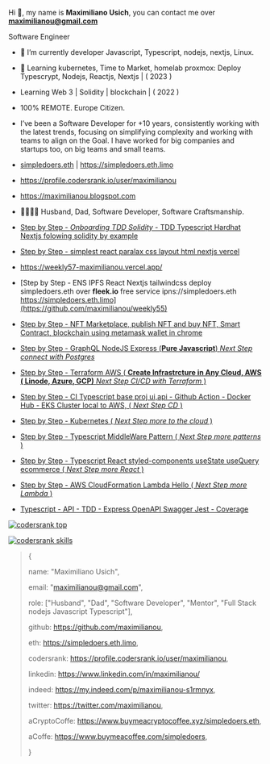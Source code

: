 Hi 👋, my name is **Maximiliano Usich**, you can contact me over **maximilianou@gmail.com**

<!--
**maximilianou/maximilianou** is a ✨ _special_ ✨ repository because its `README.md` (this file) appears on your GitHub profile.

Here are some ideas to get you started:

- 🔭 I’m currently working on ...
- 🌱 I’m currently learning ...
- 👯 I’m looking to collaborate on ...
- 🤔 I’m looking for help with ...
- 💬 Ask me about ...
- 📫 How to reach me: ...
- 😄 Pronouns: ...
- ⚡ Fun fact: ...
-->

Software Engineer

- 🔭 I’m currently developer Javascript, Typescript, nodejs, nextjs, Linux.

- 🌱 Learning kubernetes, Time to Market, homelab proxmox: Deploy Typescrypt, Nodejs, Reactjs, Nextjs | ( 2023 )

- Learning Web 3 | Solidity | blockchain | ( 2022 )
   
- 100% REMOTE. Europe Citizen.

- I’ve been a Software Developer for +10 years, consistently working with the latest trends, focusing on simplifying complexity and working with teams to align on the Goal. I have worked for big companies and startups too, on big teams and small teams.

- [simpledoers.eth](https://simpledoers.eth.limo)  | <https://simpledoers.eth.limo>

- <https://profile.codersrank.io/user/maximilianou> 

- <https://maximilianou.blogspot.com>

- :family_man_woman_boy_boy: Husband, Dad, Software Developer, Software Craftsmanship.

- [Step by Step - *Onboarding TDD Solidity* - TDD Typescript Hardhat Nextjs folowing solidity by example ](https://github.com/maximilianou/weekly59)
- [Step by Step - simplest react paralax css layout html nextjs vercel ](https://github.com/maximilianou/weekly57)
- <https://weekly57-maximilianou.vercel.app/>
- [Step by Step - ENS IPFS React Nextjs tailwindcss deploy simpledoers.eth over **fleek.io** free service ipns://simpledoers.eth https://simpledoers.eth.limo](https://github.com/maximilianou/weekly55)
- [Step by Step - NFT Marketplace, publish NFT and buy NFT, Smart Contract, blockchain using metamask wallet in chrome](https://github.com/maximilianou/weekly47)
- [Step by Step - GraphQL NodeJS Express (**Pure Javascript**) *Next Step connect with Postgres*](https://github.com/maximilianou/weekly32)
- [Step by Step - Terraform AWS ( **Create Infrastrcture in Any Cloud, AWS ( Linode, Azure, GCP)** *Next Step CI/CD with Terraform* ) ](https://github.com/maximilianou/weekly31)
- [Step by Step - CI Typescript base proj ui,api - Github Action - Docker Hub - EKS Cluster local to AWS, ( *Next Step CD* ) ](https://github.com/maximilianou/weekly30)
- [Step by Step - Kubernetes ( *Next Step more to the cloud* ) ](https://github.com/maximilianou/weekly28)
- [Step by Step - Typescript MiddleWare Pattern ( *Next Step more patterns* ) ](https://github.com/maximilianou/weekly27)
- [Step by Step - Typescript React styled-components useState useQuery ecommerce ( *Next Step more React* ) ](https://github.com/maximilianou/weekly25)
- [Step by Step - AWS CloudFormation Lambda Hello  ( *Next Step more Lambda* ) ](https://github.com/maximilianou/weekly23)
- [Typescript - API - TDD - Express OpenAPI Swagger Jest - Coverage](https://github.com/maximilianou/weekly22)

[![codersrank top](https://cr-ss-service.azurewebsites.net/api/ScreenShot?widget=summary&username=maximilianou&badges=3&show-avatar=false&style=--header-bg-color:%23000;--border-radius:10px)](https://cr-ss-service.azurewebsites.net/api/ScreenShot?widget=summary&username=maximilianou)

[![codersrank skills](https://cr-skills-chart-widget.azurewebsites.net/api/api?username=maximilianou)](https://cr-skills-chart-widget.azurewebsites.net/api/api?username=maximilianou)


> {
> 
>   name: "Maximiliano Usich",
> 
>   email: "maximilianou@gmail.com",
> 
>   role: ["Husband", "Dad", "Software Developer", "Mentor", "Full Stack nodejs Javascript Typescript"],
> 
>   github: <https://github.com/maximilianou>,
> 
>   eth: <https://simpledoers.eth.limo>,
> 
>   codersrank: <https://profile.codersrank.io/user/maximilianou>,
> 
>   linkedin: <https://www.linkedin.com/in/maximilianou/>
> 
>   indeed: <https://my.indeed.com/p/maximilianou-s1rmnyx>,
> 
>   twitter: <https://twitter.com/maximilianou>,
> 
>   aCryptoCoffe: <https://www.buymeacryptocoffee.xyz/simpledoers.eth>,
> 
>   aCoffe: <https://www.buymeacoffee.com/simpledoers>,
> 
> }


